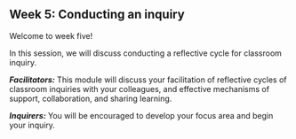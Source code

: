 ## Week 5: Conducting an inquiry


Welcome to week five!


In this session, we will discuss conducting a reflective cycle for classroom inquiry.

**_Facilitators:_** This module will discuss your facilitation of reflective cycles of classroom inquiries with your colleagues, and effective mechanisms of support, collaboration, and sharing learning. 

**_Inquirers:_** You will be encouraged to develop your focus area and begin your inquiry.
